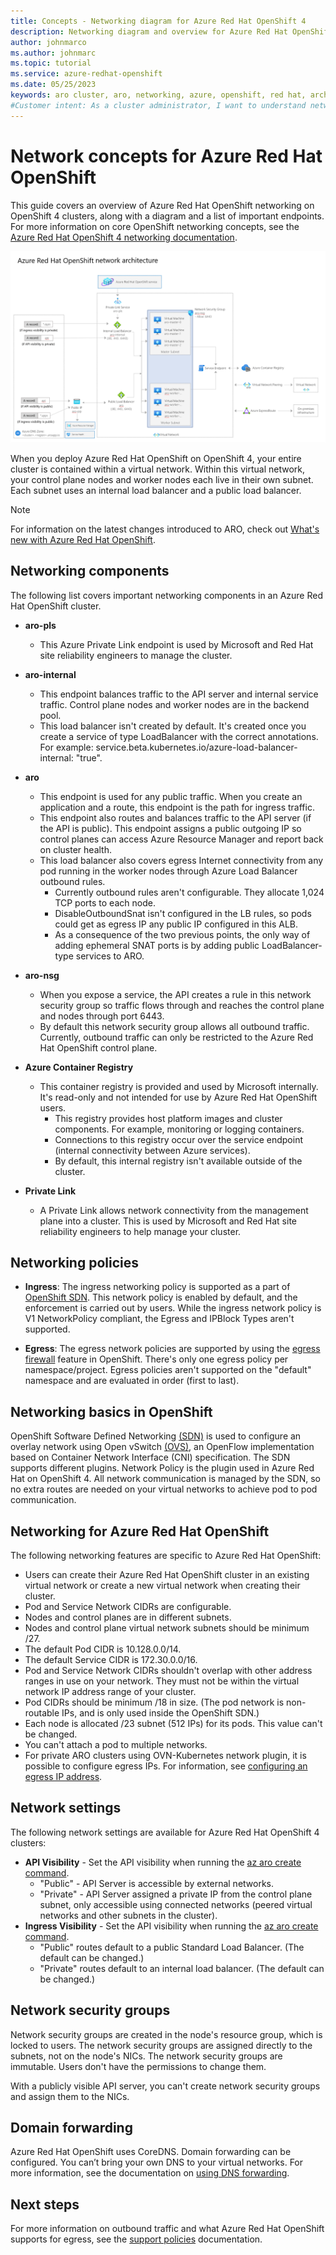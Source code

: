```yaml
---
title: Concepts - Networking diagram for Azure Red Hat OpenShift 4
description: Networking diagram and overview for Azure Red Hat OpenShift networking
author: johnmarco
ms.author: johnmarc
ms.topic: tutorial
ms.service: azure-redhat-openshift
ms.date: 05/25/2023
keywords: aro cluster, aro, networking, azure, openshift, red hat, architecture, diagram
#Customer intent: As a cluster administrator, I want to understand networking in a Azure Red Hat OpenShift cluster.
---
```


# Network concepts for Azure Red Hat OpenShift

This guide covers an overview of Azure Red Hat OpenShift networking on OpenShift 4 clusters, along with a diagram and a list of important endpoints. For more information on core OpenShift networking concepts, see the [Azure Red Hat OpenShift 4 networking documentation](https://docs.openshift.com/container-platform/4.11/networking/understanding-networking.html).

[![Diagram of Azure Red Hat OpenShift networking.](./media/concepts-networking/aro-networking-diagram.png)](./media/concepts-networking/aro-networking-diagram.png#lightbox)

When you deploy Azure Red Hat OpenShift on OpenShift 4, your entire cluster is contained within a virtual network. Within this virtual network, your control plane nodes and worker nodes each live in their own subnet. Each subnet uses an internal load balancer and a public load balancer.

> [!NOTE]
> For information on the latest changes introduced to ARO, check out [What's new with Azure Red Hat OpenShift](azure-redhat-openshift-release-notes.md). 

## Networking components

The following list covers important networking components in an Azure Red Hat OpenShift cluster.

* **aro-pls**
    * This Azure Private Link endpoint is used by Microsoft and Red Hat site reliability engineers to manage the cluster.

* **aro-internal**
    * This endpoint balances traffic to the API server and internal service traffic. Control plane nodes and worker nodes are in the backend pool.
    * This load balancer isn't created by default. It's created once you create a service of type LoadBalancer with the correct annotations. For example: service.beta.kubernetes.io/azure-load-balancer-internal: "true".

* **aro**
    * This endpoint is used for any public traffic. When you create an application and a route, this endpoint is the path for ingress traffic.
    * This endpoint also routes and balances traffic to the API server (if the API is public). This endpoint assigns a public outgoing IP so control planes can access Azure Resource Manager and report back on cluster health.
    * This load balancer also covers egress Internet connectivity from any pod running in the worker nodes through Azure Load Balancer outbound rules.
        * Currently outbound rules aren't configurable. They allocate 1,024 TCP ports to each node.
        * DisableOutboundSnat isn't configured in the LB rules, so pods could get as egress IP any public IP configured in this ALB.
        * As a consequence of the two previous points, the only way of adding ephemeral SNAT ports is by adding public LoadBalancer-type services to ARO.

* **aro-nsg**
    * When you expose a service, the API creates a rule in this network security group so traffic flows through and reaches the control plane and nodes through port 6443.
    * By default this network security group allows all outbound traffic. Currently, outbound traffic can only be restricted to the Azure Red Hat OpenShift control plane.

* **Azure Container Registry**
    * This container registry is provided and used by Microsoft internally. It's read-only and not intended for use by Azure Red Hat OpenShift users.
        * This registry provides host platform images and cluster components. For example, monitoring or logging containers.
        * Connections to this registry occur over the service endpoint (internal connectivity between Azure services).
        * By default, this internal registry isn't available outside of the cluster.

* **Private Link**
    * A Private Link allows network connectivity from the management plane into a cluster. This is used by Microsoft and Red Hat site reliability engineers to help manage your cluster.

## Networking policies

* **Ingress**: The ingress networking policy is supported as a part of [OpenShift SDN](https://docs.openshift.com/container-platform/4.5/networking/openshift_sdn/about-openshift-sdn.html). This network policy is enabled by default, and the enforcement is carried out by users. While the ingress network policy is V1 NetworkPolicy compliant, the Egress and IPBlock Types aren't supported.

* **Egress**: The egress network policies are supported by using the [egress firewall](https://docs.openshift.com/container-platform/4.5/networking/openshift_sdn/configuring-egress-firewall.html) feature in OpenShift. There's only one egress policy per namespace/project. Egress policies aren't supported on the "default" namespace and are evaluated in order (first to last).

## Networking basics in OpenShift

OpenShift Software Defined Networking [(SDN)](https://docs.openshift.com/container-platform/4.6/networking/openshift_sdn/about-openshift-sdn.html) is used to configure an overlay network using Open vSwitch [(OVS)](https://www.openvswitch.org/), an OpenFlow implementation based on Container Network Interface (CNI) specification. The SDN supports different plugins. Network Policy is the plugin used in Azure Red Hat on OpenShift 4. All network communication is managed by the SDN, so no extra routes are needed on your virtual networks to achieve pod to pod communication.

## Networking for Azure Red Hat OpenShift

The following networking features are specific to Azure Red Hat OpenShift:	
* Users can create their Azure Red Hat OpenShift cluster in an existing virtual network or create a new virtual network when creating their cluster.
* Pod and Service Network CIDRs are configurable.
* Nodes and control planes are in different subnets.
* Nodes and control plane virtual network subnets should be minimum /27.
* The default Pod CIDR is 10.128.0.0/14.
* The default Service CIDR is 172.30.0.0/16.
* Pod and Service Network CIDRs shouldn't overlap with other address ranges in use on your network. They must not be within the virtual network IP address range of your cluster.
* Pod CIDRs should be minimum /18 in size. (The pod network is non-routable IPs, and is only used inside the OpenShift SDN.)
* Each node is allocated /23 subnet (512 IPs) for its pods. This value can't be changed.
* You can't attach a pod to multiple networks.
* For private ARO clusters using OVN-Kubernetes network plugin, it is possible to configure egress IPs. For information, see [configuring an egress IP address](https://docs.openshift.com/container-platform/4.13/networking/ovn_kubernetes_network_provider/configuring-egress-ips-ovn.html).

## Network settings

The following network settings are available for Azure Red Hat OpenShift 4 clusters:

* **API Visibility** - Set the API visibility when running the [az aro create command](tutorial-create-cluster.md#create-the-cluster).
    * "Public" - API Server is accessible by external networks.
    * "Private" - API Server assigned a private IP from the control plane subnet, only accessible using connected networks (peered virtual networks and other subnets in the cluster).
* **Ingress Visibility** - Set the API visibility when running the [az aro create command](tutorial-create-cluster.md#create-the-cluster).
    * "Public" routes default to a public Standard Load Balancer. (The default can be changed.)
    * "Private" routes default to an internal load balancer. (The default can be changed.)

## Network security groups

Network security groups are created in the node's resource group, which is locked to users. The network security groups are assigned directly to the subnets, not on the node's NICs. The network security groups are immutable. Users don't have the permissions to change them.

With a publicly visible API server, you can't create network security groups and assign them to the NICs.

## Domain forwarding

Azure Red Hat OpenShift uses CoreDNS. Domain forwarding can be configured. You can’t bring your own DNS to your virtual networks. For more information, see the documentation on [using DNS forwarding](https://docs.openshift.com/container-platform/4.6/networking/dns-operator.html#nw-dns-forward_dns-operator).

## Next steps
For more information on outbound traffic and what Azure Red Hat OpenShift supports for egress, see the [support policies](support-policies-v4.md) documentation.
